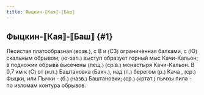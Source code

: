 ```yaml
---
title: Фыцкин-⟦Кая⟧-⟦Баш⟧
---
```

## Фыцкин-⟦Кая⟧-⟦Баш⟧ {#1}

Лесистая платообразная ⦅возв.⦆, с В и ⦅СЗ⦆ ограниченная балками, с ⦅Ю⦆ скальным обрывом; ⦅ю-зап.⦆ выступ образует горный мыс Качи-Кальон; в подножии обрыва высечены ⦅пещ.⦆ ⦅ср.в.⦆ монастыря Качи-Кальон. В 0,7 км к ⦅С⦆ от ⦅н.п.⦆ Баштановка ⦅Бахч.⦆, над ⦅п.⦆ берегом ⦅р.⦆ Кача , ⦅ср.⦆ Фыцки, или Пычки - ⦅б.⦆ ⦅назв.⦆ Баштановки; ⦅ср.⦆ ⦅кртат.⦆ пычхы пила - по изломам контура обрывов.
